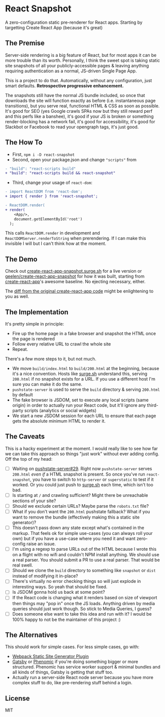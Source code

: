 # React Snapshot

A zero-configuration static pre-renderer for React apps. Starting by targetting Create React App (because it's great)

## The Premise

Server-side rendering is a big feature of React, but for most apps it can be more trouble than its worth. Personally, I think the sweet spot is taking static site snapshots of all your publicly-accessible pages & leaving anything requiring authentication as a normal, JS-driven Single Page App.

This is a project to do that. Automatically, without any configuration, just smart defaults. **Retrospective progressive enhancement.**

The snapshots still have the normal JS bundle included, so once that downloads the site will function exactly as before (i.e. instantaneous page transitions), but you serve real, functional HTML & CSS as soon as possible. It's good for SEO (yes Google crawls SPAs now but they still reward perf and this perfs like a banshee), it's good if your JS is broken or something render-blocking has a network fail, it's good for accessibility, it's good for Slackbot or Facebook to read your opengraph tags, it's just good.

## The How To

- First, `npm i -D react-snapshot`
- Second, open your package.json and change `"scripts"` from

```diff
- "build": "react-scripts build"
+ "build": "react-scripts build && react-snapshot"
```

- Third, change your usage of `react-dom`:

```diff
- import ReactDOM from 'react-dom';
+ import { render } from 'react-snapshot';

- ReactDOM.render(
+ render(
    <App/>,
    document.getElementById('root')
  );
```

This calls `ReactDOM.render` in development and `ReactDOMServer.renderToString` when prerendering. If I can make this invisible I will but I can't think how at the moment.

## The Demo

Check out [create-react-app-snapshot.surge.sh](https://create-react-app-snapshot.surge.sh) for a live version or [geelen/create-react-app-snapshot](https://github.com/geelen/create-react-app-snapshot) for how it was built, starting from [create-react-app](https://github.com/facebookincubator/create-react-app)'s awesome baseline. No ejecting necessary, either.

The [diff from the original create-react-app code](https://github.com/geelen/create-react-app-snapshot/compare/303f774...master) might be enlightening to you as well.

## The Implementation

It's pretty simple in principle:

- Fire up the home page in a fake browser and snapshot the HTML once the page is rendered
- Follow every relative URL to crawl the whole site
- Repeat.

There's a few more steps to it, but not much.

- We move `build/index.html` to `build/200.html` at the beginning, because it's a nice convention. Hosts like [surge.sh](https://surge.sh) understand this, serving `200.html` if no snapshot exists for a URL. If you use a different host I'm sure you can make it do the same.
- `pushstate-server` is used to serve the `build` directory & serving `200.html` by default
- The fake browser is JSDOM, set to execute any local scripts (same origin) in order to actually run your React code, but it'll ignore any third-party scripts (analytics or social widgets)
- We start a new JSDOM session for each URL to ensure that each page gets the absolute minimum HTML to render it.

## The Caveats

This is a hacky experiment at the moment. I would really like to see how far we can take this approach so things "just work" without ever adding config. Off the top of my head:

- [ ] Waiting on [pushstate-server#29](https://github.com/scottcorgan/pushstate-server/pull/29). Right now `pushstate-server` serves `200.html` _even if_ a HTML snapshot is present. So once you've run `react-snapshot`, you have to switch to `http-server` or `superstatic` to test if it worked. Or you could just push to [surge.sh](https://surge.sh) each time, which isn't too bad.
- [ ] Is starting at `/` and crawling sufficient? Might there be unreachable sections of your site?
- [ ] Should we exclude certain URLs? Maybe parse the `robots.txt` file?
- [ ] What if you don't want the `200.html` pushstate fallback? What if you want to remove the bundle (effectively making this a static site generator)?
- [ ] This doesn't pass down any state except what's contained in the markup. That feels ok for simple use-cases (you can always roll your own) but if you have a use-case where you need it and want zero-config raise an issue.
- [ ] I'm using a regexp to parse URLs out of the HTML because I wrote this on a flight with no wifi and couldn't NPM install anything. We should use a real parser. You should submit a PR to use a real parser. That would be real swell.
- [ ] Should we clone the `build` directory to something like `snapshot` or `dist` instead of modifying it in-place?
- [ ] There's virtually no error checking things so will just explode in interesting ways. So yeah that should be fixed.
- [ ] Is JSDOM gonna hold us back at some point?
- [ ] If the React code is changing what it renders based on size of viewport then things may "pop in" once the JS loads. Anything driven by media queries should just work though. So stick to Media Queries, I guess?
- [ ] Does someone else want to take this idea and run with it? I would be 100% happy to not be the maintainer of this project :)

## The Alternatives

This should work for simple cases. For less simple cases, go with:

- [Webpack Static Site Generator Plugin](https://github.com/markdalgleish/static-site-generator-webpack-plugin)
- [Gatsby](https://github.com/gatsbyjs/gatsby) or [Phenomic](https://phenomic.io/) if you're doing something bigger or more structured. Phenomic has service worker support & minimal bundles and all kinds of things, Gatsby is getting that stuff too.
- Actually run a server-side React node server because you have more complex stuff to do, like pre-rendering stuff behind a login.

## License

MIT
